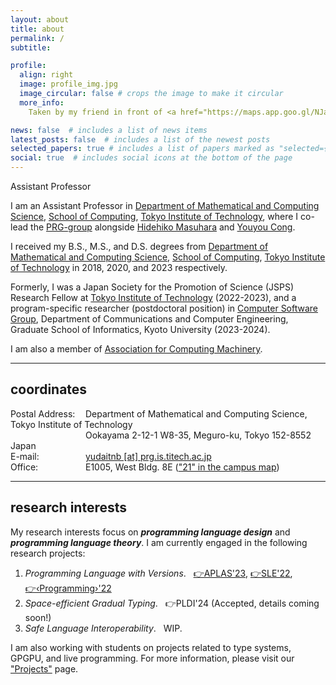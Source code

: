 ```yaml
---
layout: about
title: about
permalink: /
subtitle:

profile:
  align: right
  image: profile_img.jpg
  image_circular: false # crops the image to make it circular
  more_info:
    Taken by my friend in front of <a href="https://maps.app.goo.gl/NJaTsZwx9jkdD4Uo6">the Kaminarimon gate (雷門) in Asakusa</a>

news: false  # includes a list of news items
latest_posts: false  # includes a list of the newest posts
selected_papers: true # includes a list of papers marked as "selected={true}"
social: true  # includes social icons at the bottom of the page
---
```

Assistant Professor

I am an Assistant Professor in [Department of Mathematical and Computing Science](https://educ.titech.ac.jp/is/eng/), [School of Computing](https://www.titech.ac.jp/english/about/organization/schools/organization04), [Tokyo Institute of Technology](https://www.titech.ac.jp/english), where I co-lead the [PRG-group](http://prg.is.titech.ac.jp/) alongside [Hidehiko Masuhara](https://prg.is.titech.ac.jp/people/masuhara/) and [Youyou Cong](https://sites.google.com/site/youyoucong212/).

I received my B.S., M.S., and D.S. degrees from [Department of Mathematical and Computing Science](https://educ.titech.ac.jp/is/eng/), [School of Computing](https://www.titech.ac.jp/english/about/organization/schools/organization04), [Tokyo Institute of Technology](https://www.titech.ac.jp/english) in 2018, 2020, and 2023 respectively.

Formerly, I was a Japan Society for the Promotion of Science (JSPS) Research Fellow at [Tokyo Institute of Technology](https://www.titech.ac.jp/english) (2022-2023), and a program-specific researcher (postdoctoral position) in [Computer Software Group](https://www.fos.kuis.kyoto-u.ac.jp/index.html.en), Department of Communications and Computer Engineering, Graduate School of Informatics, Kyoto University (2023-2024).

I am also a member of [Association for Computing Machinery](https://www.acm.org/).

<hr>

## coordinates

<span style="width: 120px; display: inline-block">Postal Address:</span>Department of Mathematical and Computing Science, Tokyo Institute of Technology<br>
<span style="width: 120px; display: inline-block">               </span>Ookayama 2-12-1 W8-35, Meguro-ku, Tokyo 152-8552 Japan<br>
<span style="width: 120px; display: inline-block">E-mail:</span><a href="mailto:yudaitnb@prg.is.titech.ac.jp">yudaitnb [at] prg.is.titech.ac.jp</a><br>
<span style="width: 120px; display: inline-block">Office:</span>E1005, West Bldg. 8E (<a href="https://www.titech.ac.jp/english/0/maps/ookayama/ookayama">"21" in the campus map</a>)<br>

<hr>

## research interests
My research interests focus on <b><i>programming language design</i></b> and <b><i>programming language theory</i></b>.
I am currently engaged in the following research projects:
1. <i>Programming Language with Versions</i>. &nbsp; [👉APLAS'23](https://link.springer.com/chapter/10.1007/978-981-99-8311-7_1), [👉SLE'22](https://dl.acm.org/doi/10.1145/3567512.3567531), [👉‹Programming›'22](https://programming-journal.org/2022/6/5/)
2. <i>Space-efficient Gradual Typing</i>. &nbsp; 👉PLDI'24 (Accepted, details coming soon!)
3. <i>Safe Language Interoperability</i>. &nbsp; WIP.

I am also working with students on projects related to type systems, GPGPU, and live programming.
For more information, please visit our ["Projects"](https://prg.is.titech.ac.jp/people/how-to-join/) page.

<!-- 
Write your biography here. Tell the world about yourself. Link to your favorite [subreddit](http://reddit.com). You can put a picture in, too. The code is already in, just name your picture `prof_pic.jpg` and put it in the `img/` folder.

Put your address / P.O. box / other info right below your picture. You can also disable any of these elements by editing `profile` property of the YAML header of your `_pages/about.md`. Edit `_bibliography/papers.bib` and Jekyll will render your [publications page](/al-folio/publications/) automatically.

Link to your social media connections, too. This theme is set up to use [Font Awesome icons](https://fontawesome.com/) and [Academicons](https://jpswalsh.github.io/academicons/), like the ones below. Add your Facebook, Twitter, LinkedIn, Google Scholar, or just disable all of them.
-->